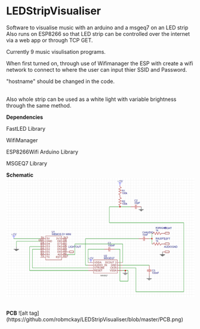 # LEDStripVisualiser
Software to visualise music with an arduino and a msgeq7 on an LED strip
Also runs on ESP8266 so that LED strip can be controlled over the internet via a web app or through TCP GET.

Currently 9 music visulisation programs.

When first turned on, through use of Wifimanager the ESP with create a wifi network to connect to where the user can input thier SSID and Password.

"hostname" should be changed in the code.

<br/>
Also whole strip can be used as a white light with variable brightness through the same method.

<b>Dependencies</b>
  <p>FastLED Library</p>
  <p>WifiManager</p>
  <p>ESP8266Wifi Arduino Library</p>
  <p>MSGEQ7 Library</p>
  
  
  
  <b>Schematic</b>
  ![alt tag](https://github.com/robmckay/LEDStripVisualiser/blob/master/schematic2.png)
  
  <br/>
  <b>PCB</b>
  ![alt tag](https://github.com/robmckay/LEDStripVisualiser/blob/master/PCB.png)
  

